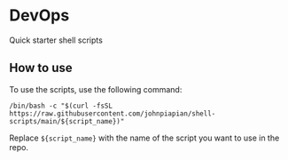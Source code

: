 # DevOps
Quick starter shell scripts


## How to use
To use the scripts, use the following command:

```/bin/bash -c "$(curl -fsSL https://raw.githubusercontent.com/johnpiapian/shell-scripts/main/${script_name})"```

Replace `${script_name}` with the name of the script you want to use in the repo.